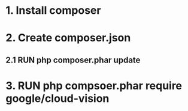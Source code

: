 # 1. Install composer
# 2. Create composer.json
## 2.1 RUN php composer.phar update
# 3. RUN php compsoer.phar require google/cloud-vision
